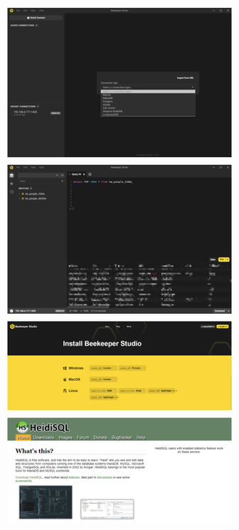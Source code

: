 ![image-20210508094910319](./20210508.assets/image-20210508094910319.png)

![image-20210508104845778](./20210508.assets/image-20210508104845778.png)

![image-20210508110809001](./20210508.assets/image-20210508110809001.png)

![image-20210508110928790](./20210508.assets/image-20210508110928790.png)

